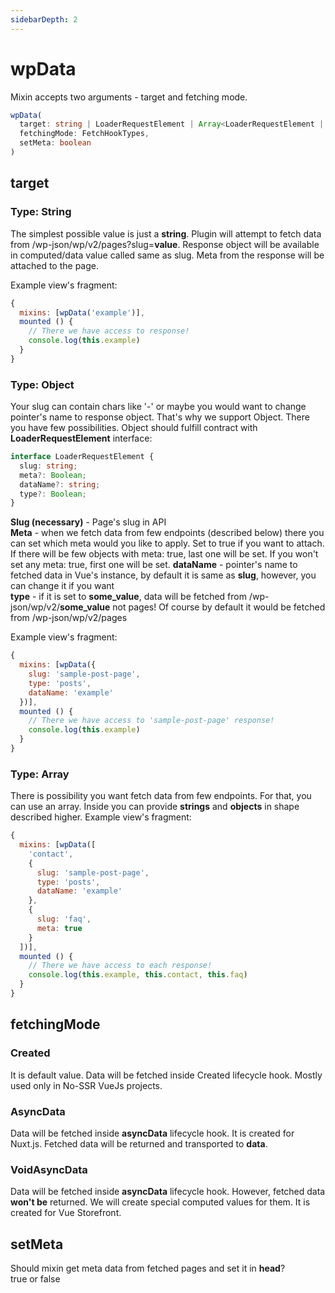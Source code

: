 ```yaml
---
sidebarDepth: 2
---
```


# wpData

Mixin accepts two arguments - target and fetching mode.

```ts
wpData(
  target: string | LoaderRequestElement | Array<LoaderRequestElement | string>,
  fetchingMode: FetchHookTypes,
  setMeta: boolean
)
```

## target

### Type: String

The simplest possible value is just a **string**. Plugin will attempt to fetch data from /wp-json/wp/v2/pages?slug=**value**. Response object will be available in computed/data value called same as slug. Meta from the response will be attached to the page.

Example view's fragment:

```js
{
  mixins: [wpData('example')],
  mounted () {
    // There we have access to response!
    console.log(this.example)
  }
}
```

### Type: Object

Your slug can contain chars like '-' or maybe you would want to change pointer's name to response object. That's why we support Object. There you have few possibilities. Object should fulfill contract with **LoaderRequestElement** interface:

```ts
interface LoaderRequestElement {
  slug: string;
  meta?: Boolean;
  dataName?: string;
  type?: Boolean;
}
```

**Slug (necessary)** - Page's slug in API  
**Meta** - when we fetch data from few endpoints (described below) there you can set which meta would you like to apply. Set to true if you want to attach. If there will be few objects with meta: true, last one will be set. If you won't set any meta: true, first one will be set.
**dataName** - pointer's name to fetched data in Vue's instance, by default it is same as **slug**, however, you can change it if you want  
**type** - if it is set to **some_value**, data will be fetched from /wp-json/wp/v2/**some_value** not pages! Of course by default it would be fetched from /wp-json/wp/v2/pages

Example view's fragment:

```js
{
  mixins: [wpData({
    slug: 'sample-post-page',
    type: 'posts',
    dataName: 'example'
  })],
  mounted () {
    // There we have access to 'sample-post-page' response!
    console.log(this.example)
  }
}
```

### Type: Array

There is possibility you want fetch data from few endpoints. For that, you can use an array. Inside you can provide **strings** and **objects** in shape described higher.
Example view's fragment:

```js
{
  mixins: [wpData([
    'contact',
    {
      slug: 'sample-post-page',
      type: 'posts',
      dataName: 'example'
    },
    {
      slug: 'faq',
      meta: true
    }
  ])],
  mounted () {
    // There we have access to each response!
    console.log(this.example, this.contact, this.faq)
  }
}
```

## fetchingMode

### Created

It is default value. Data will be fetched inside Created lifecycle hook. Mostly used only in No-SSR VueJs projects.

### AsyncData

Data will be fetched inside **asyncData** lifecycle hook. It is created for Nuxt.js. Fetched data will be returned and transported to **data**.

### VoidAsyncData

Data will be fetched inside **asyncData** lifecycle hook. However, fetched data **won't be** returned. We will create special computed values for them. It is created for Vue Storefront.

## setMeta

Should mixin get meta data from fetched pages and set it in **head**?  
true or false
